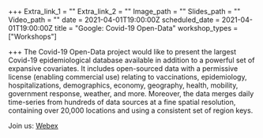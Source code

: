 +++
Extra_link_1 = ""
Extra_link_2 = ""
Image_path = ""
Slides_path = ""
Video_path = ""
date = 2021-04-01T19:00:00Z
scheduled_date = 2021-04-01T19:00:00Z
title = "Google: Covid-19 Open-Data"
workshop_types = ["Workshops"]

+++
The Covid-19 Open-Data project would like to present the largest Covid-19 epidemiological database available in addition to a powerful set of expansive covariates. It includes open-sourced data with a permissive license (enabling commercial use) relating to vaccinations, epidemiology, hospitalizations, demographics, economy, geography, health, mobility, government response, weather, and more. Moreover, the data merges daily time-series from hundreds of data sources at a fine spatial resolution, containing over 20,000 locations and using a consistent set of region keys.

Join us: [Webex](DataPartnershipWebEx) 